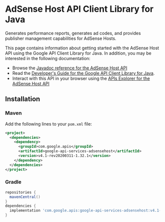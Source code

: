 # AdSense Host API Client Library for Java

Generates performance reports, generates ad codes, and provides publisher management capabilities for AdSense Hosts.

This page contains information about getting started with the AdSense Host API
using the Google API Client Library for Java. In addition, you may be interested
in the following documentation:

* Browse the [Javadoc reference for the AdSense Host API][javadoc]
* Read the [Developer's Guide for the Google API Client Library for Java][google-api-client].
* Interact with this API in your browser using the [APIs Explorer for the AdSense Host API][api-explorer]

## Installation

### Maven

Add the following lines to your `pom.xml` file:

```xml
<project>
  <dependencies>
    <dependency>
      <groupId>com.google.apis</groupId>
      <artifactId>google-api-services-adsensehost</artifactId>
      <version>v4.1-rev20200311-1.32.1</version>
    </dependency>
  </dependencies>
</project>
```

### Gradle

```gradle
repositories {
  mavenCentral()
}
dependencies {
  implementation 'com.google.apis:google-api-services-adsensehost:v4.1-rev20200311-1.32.1'
}
```

[javadoc]: https://googleapis.dev/java/google-api-services-adsensehost/latest/index.html
[google-api-client]: https://github.com/googleapis/google-api-java-client/
[api-explorer]: https://developers.google.com/apis-explorer/#p/adsensehost/v1/
